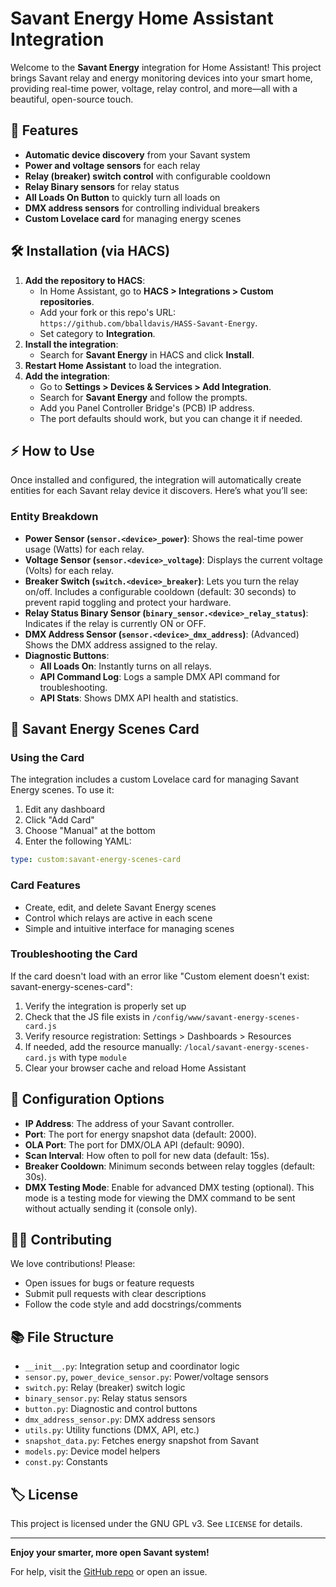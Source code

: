 # Savant Energy Home Assistant Integration

Welcome to the **Savant Energy** integration for Home Assistant! This project brings Savant relay and energy monitoring devices into your smart home, providing real-time power, voltage, relay control, and more—all with a beautiful, open-source touch.

## 🚀 Features
- **Automatic device discovery** from your Savant system
- **Power and voltage sensors** for each relay
- **Relay (breaker) switch control** with configurable cooldown
- **Relay Binary sensors** for relay status
- **All Loads On Button** to quickly turn all loads on
- **DMX address sensors** for controlling individual breakers
- **Custom Lovelace card** for managing energy scenes

## 🛠️ Installation (via HACS)
1. **Add the repository to HACS**:
   - In Home Assistant, go to **HACS > Integrations > Custom repositories**.
   - Add your fork or this repo's URL: `https://github.com/bballdavis/HASS-Savant-Energy`.
   - Set category to **Integration**.
2. **Install the integration**:
   - Search for **Savant Energy** in HACS and click **Install**.
3. **Restart Home Assistant** to load the integration.
4. **Add the integration**:
   - Go to **Settings > Devices & Services > Add Integration**.
   - Search for **Savant Energy** and follow the prompts.
   - Add you Panel Controller Bridge's (PCB) IP address.
   - The port defaults should work, but you can change it if needed.

## ⚡ How to Use
Once installed and configured, the integration will automatically create entities for each Savant relay device it discovers. Here’s what you’ll see:

### Entity Breakdown
- **Power Sensor (`sensor.<device>_power`)**: Shows the real-time power usage (Watts) for each relay.
- **Voltage Sensor (`sensor.<device>_voltage`)**: Displays the current voltage (Volts) for each relay.
- **Breaker Switch (`switch.<device>_breaker`)**: Lets you turn the relay on/off. Includes a configurable cooldown (default: 30 seconds) to prevent rapid toggling and protect your hardware.
- **Relay Status Binary Sensor (`binary_sensor.<device>_relay_status`)**: Indicates if the relay is currently ON or OFF.
- **DMX Address Sensor (`sensor.<device>_dmx_address`)**: (Advanced) Shows the DMX address assigned to the relay.
- **Diagnostic Buttons**:
  - **All Loads On**: Instantly turns on all relays.
  - **API Command Log**: Logs a sample DMX API command for troubleshooting.
  - **API Stats**: Shows DMX API health and statistics.

## 📱 Savant Energy Scenes Card

### Using the Card
The integration includes a custom Lovelace card for managing Savant Energy scenes. To use it:

1. Edit any dashboard
2. Click "Add Card"
3. Choose "Manual" at the bottom
4. Enter the following YAML:
```yaml
type: custom:savant-energy-scenes-card
```

### Card Features
- Create, edit, and delete Savant Energy scenes
- Control which relays are active in each scene
- Simple and intuitive interface for managing scenes

### Troubleshooting the Card
If the card doesn't load with an error like "Custom element doesn't exist: savant-energy-scenes-card":

1. Verify the integration is properly set up
2. Check that the JS file exists in `/config/www/savant-energy-scenes-card.js`
3. Verify resource registration: Settings > Dashboards > Resources
4. If needed, add the resource manually: `/local/savant-energy-scenes-card.js` with type `module`
5. Clear your browser cache and reload Home Assistant

## 📝 Configuration Options
- **IP Address**: The address of your Savant controller.
- **Port**: The port for energy snapshot data (default: 2000).
- **OLA Port**: The port for DMX/OLA API (default: 9090).
- **Scan Interval**: How often to poll for new data (default: 15s).
- **Breaker Cooldown**: Minimum seconds between relay toggles (default: 30s).
- **DMX Testing Mode**: Enable for advanced DMX testing (optional). This mode is a testing mode for viewing the DMX command to be sent without actually sending it (console only).

## 🧑‍💻 Contributing
We love contributions! Please:
- Open issues for bugs or feature requests
- Submit pull requests with clear descriptions
- Follow the code style and add docstrings/comments

## 📚 File Structure
- `__init__.py`: Integration setup and coordinator logic
- `sensor.py`, `power_device_sensor.py`: Power/voltage sensors
- `switch.py`: Relay (breaker) switch logic
- `binary_sensor.py`: Relay status sensors
- `button.py`: Diagnostic and control buttons
- `dmx_address_sensor.py`: DMX address sensors
- `utils.py`: Utility functions (DMX, API, etc.)
- `snapshot_data.py`: Fetches energy snapshot from Savant
- `models.py`: Device model helpers
- `const.py`: Constants

## 🏷️ License
This project is licensed under the GNU GPL v3. See `LICENSE` for details.

---

**Enjoy your smarter, more open Savant system!**

For help, visit the [GitHub repo](https://github.com/bballdavis/HASS-Savant-Energy) or open an issue.
